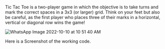 Tic Tac Toe is a two-player game in which the objective is to take turns and mark the correct spaces in a 3x3 (or larger) grid. Think on your feet but also be careful, as the first player who places three of their marks in a horizontal, vertical or diagonal row wins the game!

![WhatsApp Image 2022-10-10 at 10 51 40 AM](https://user-images.githubusercontent.com/56627312/194803687-0ebeb7e6-d167-4a24-b2ca-443f88038d71.jpeg)

Here is a Screenshot of the working code.
